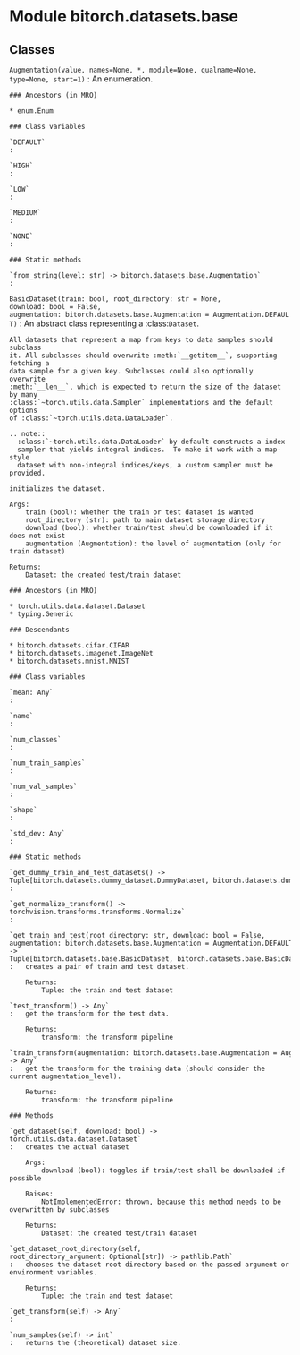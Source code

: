 Module bitorch.datasets.base
============================

Classes
-------

`Augmentation(value, names=None, *, module=None, qualname=None, type=None, start=1)`
:   An enumeration.

    ### Ancestors (in MRO)

    * enum.Enum

    ### Class variables

    `DEFAULT`
    :

    `HIGH`
    :

    `LOW`
    :

    `MEDIUM`
    :

    `NONE`
    :

    ### Static methods

    `from_string(level: str) ‑> bitorch.datasets.base.Augmentation`
    :

`BasicDataset(train: bool, root_directory: str = None, download: bool = False, augmentation: bitorch.datasets.base.Augmentation = Augmentation.DEFAULT)`
:   An abstract class representing a :class:`Dataset`.
    
    All datasets that represent a map from keys to data samples should subclass
    it. All subclasses should overwrite :meth:`__getitem__`, supporting fetching a
    data sample for a given key. Subclasses could also optionally overwrite
    :meth:`__len__`, which is expected to return the size of the dataset by many
    :class:`~torch.utils.data.Sampler` implementations and the default options
    of :class:`~torch.utils.data.DataLoader`.
    
    .. note::
      :class:`~torch.utils.data.DataLoader` by default constructs a index
      sampler that yields integral indices.  To make it work with a map-style
      dataset with non-integral indices/keys, a custom sampler must be provided.
    
    initializes the dataset.
    
    Args:
        train (bool): whether the train or test dataset is wanted
        root_directory (str): path to main dataset storage directory
        download (bool): whether train/test should be downloaded if it does not exist
        augmentation (Augmentation): the level of augmentation (only for train dataset)
    
    Returns:
        Dataset: the created test/train dataset

    ### Ancestors (in MRO)

    * torch.utils.data.dataset.Dataset
    * typing.Generic

    ### Descendants

    * bitorch.datasets.cifar.CIFAR
    * bitorch.datasets.imagenet.ImageNet
    * bitorch.datasets.mnist.MNIST

    ### Class variables

    `mean: Any`
    :

    `name`
    :

    `num_classes`
    :

    `num_train_samples`
    :

    `num_val_samples`
    :

    `shape`
    :

    `std_dev: Any`
    :

    ### Static methods

    `get_dummy_train_and_test_datasets() ‑> Tuple[bitorch.datasets.dummy_dataset.DummyDataset, bitorch.datasets.dummy_dataset.DummyDataset]`
    :

    `get_normalize_transform() ‑> torchvision.transforms.transforms.Normalize`
    :

    `get_train_and_test(root_directory: str, download: bool = False, augmentation: bitorch.datasets.base.Augmentation = Augmentation.DEFAULT) ‑> Tuple[bitorch.datasets.base.BasicDataset, bitorch.datasets.base.BasicDataset]`
    :   creates a pair of train and test dataset.
        
        Returns:
            Tuple: the train and test dataset

    `test_transform() ‑> Any`
    :   get the transform for the test data.
        
        Returns:
            transform: the transform pipeline

    `train_transform(augmentation: bitorch.datasets.base.Augmentation = Augmentation.DEFAULT) ‑> Any`
    :   get the transform for the training data (should consider the current augmentation_level).
        
        Returns:
            transform: the transform pipeline

    ### Methods

    `get_dataset(self, download: bool) ‑> torch.utils.data.dataset.Dataset`
    :   creates the actual dataset
        
        Args:
            download (bool): toggles if train/test shall be downloaded if possible
        
        Raises:
            NotImplementedError: thrown, because this method needs to be overwritten by subclasses
        
        Returns:
            Dataset: the created test/train dataset

    `get_dataset_root_directory(self, root_directory_argument: Optional[str]) ‑> pathlib.Path`
    :   chooses the dataset root directory based on the passed argument or environment variables.
        
        Returns:
            Tuple: the train and test dataset

    `get_transform(self) ‑> Any`
    :

    `num_samples(self) ‑> int`
    :   returns the (theoretical) dataset size.